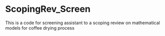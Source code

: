 # ScopingRev_Screen
This is a code for screening assistant to a scoping review on mathematical models for coffee drying process
